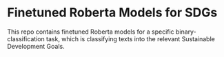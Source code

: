 # Finetuned Roberta Models for SDGs

This repo contains finetuned Roberta models for a specific binary-classification task, which is classifying texts into the relevant Sustainable Development Goals.

